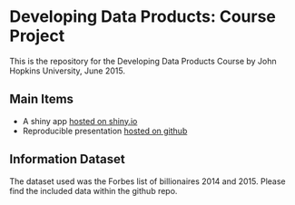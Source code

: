 Developing Data Products: Course Project
========================================================

This is the repository for the Developing Data Products Course by John Hopkins University, June 2015.



## Main Items

- A shiny app [hosted on shiny.io](https://zerostack.shinyapps.io/appdp)
- Reproducible presentation [hosted on github](http://zerostack.github.io/jhu_ddp_slidify/index.html#/)

## Information Dataset

The dataset used was the Forbes list of billionaires 2014 and 2015. Please find the included data within the github repo.
